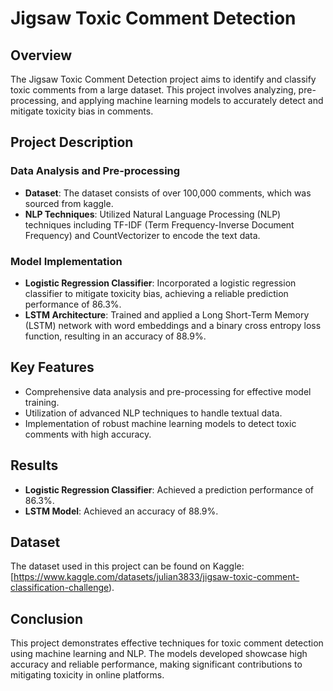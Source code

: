 # Jigsaw Toxic Comment Detection

## Overview
The Jigsaw Toxic Comment Detection project aims to identify and classify toxic comments from a large dataset. This project involves analyzing, pre-processing, and applying machine learning models to accurately detect and mitigate toxicity bias in comments.

## Project Description
### Data Analysis and Pre-processing
- **Dataset**: The dataset consists of over 100,000 comments, which was sourced from kaggle.
- **NLP Techniques**: Utilized Natural Language Processing (NLP) techniques including TF-IDF (Term Frequency-Inverse Document Frequency) and CountVectorizer to encode the text data.

### Model Implementation
- **Logistic Regression Classifier**: Incorporated a logistic regression classifier to mitigate toxicity bias, achieving a reliable prediction performance of 86.3%.
- **LSTM Architecture**: Trained and applied a Long Short-Term Memory (LSTM) network with word embeddings and a binary cross entropy loss function, resulting in an accuracy of 88.9%.

## Key Features
- Comprehensive data analysis and pre-processing for effective model training.
- Utilization of advanced NLP techniques to handle textual data.
- Implementation of robust machine learning models to detect toxic comments with high accuracy.

## Results
- **Logistic Regression Classifier**: Achieved a prediction performance of 86.3%.
- **LSTM Model**: Achieved an accuracy of 88.9%.

## Dataset
The dataset used in this project can be found on Kaggle: [https://www.kaggle.com/datasets/julian3833/jigsaw-toxic-comment-classification-challenge).

## Conclusion
This project demonstrates effective techniques for toxic comment detection using machine learning and NLP. The models developed showcase high accuracy and reliable performance, making significant contributions to mitigating toxicity in online platforms.
